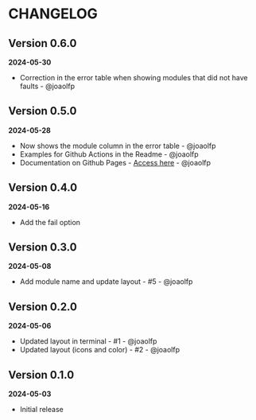 # CHANGELOG

## Version 0.6.0
**2024-05-30**

- Correction in the error table when showing modules that did not have faults - @joaolfp

## Version 0.5.0
**2024-05-28**

- Now shows the module column in the error table - @joaolfp
- Examples for Github Actions in the Readme - @joaolfp
- Documentation on Github Pages - [Access here](https://heroesofcode.github.io/xrun/) - @joaolfp

## Version 0.4.0
**2024-05-16**

- Add the fail option

## Version 0.3.0
**2024-05-08**

- Add module name and update layout - #5 - @joaolfp

## Version 0.2.0
**2024-05-06**

- Updated layout in terminal - #1 - @joaolfp
- Updated layout (icons and color) - #2 - @joaolfp

## Version 0.1.0
**2024-05-03**

- Initial release